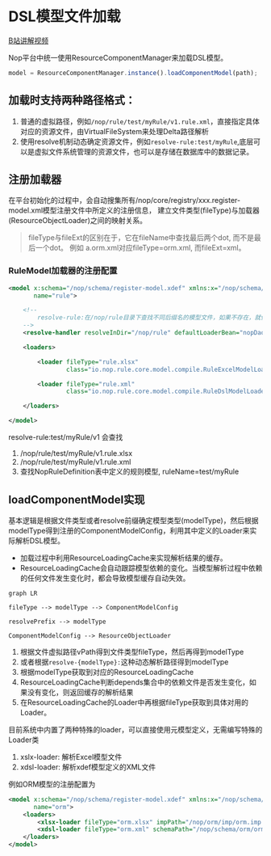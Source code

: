# DSL模型文件加载

[B站讲解视频](https://www.bilibili.com/video/BV1rH4y117hd/)

Nop平台中统一使用ResourceComponentManager来加载DSL模型。

```javascript
model = ResourceComponentManager.instance().loadComponentModel(path);
```

## 加载时支持两种路径格式：

1. 普通的虚拟路径，例如`/nop/rule/test/myRule/v1.rule.xml`，直接指定具体对应的资源文件，由VirtualFileSystem来处理Delta路径解析
2. 使用resolve机制动态确定资源文件，例如`resolve-rule:test/myRule`,底层可以是虚拟文件系统管理的资源文件，也可以是存储在数据库中的数据记录。

## 注册加载器

在平台初始化的过程中，会自动搜集所有/nop/core/registry/xxx.register-model.xml模型注册文件中所定义的注册信息，
建立文件类型(fileType)与加载器(ResourceObjectLoader)之间的映射关系。

> fileType与fileExt的区别在于，它在fileName中查找最后两个dot, 而不是最后一个dot。 例如 a.orm.xml对应fileType=orm.xml, 而fileExt=xml。

### RuleModel加载器的注册配置

```xml
<model x:schema="/nop/schema/register-model.xdef" xmlns:x="/nop/schema/xdsl.xdef"
       name="rule">

    <!--
        resolve-rule:在/nop/rule目录下查找不同后缀名的模型文件，如果不存在，就使用nopDaoRuleModelLoader在数据库中查找。
    -->
    <resolve-handler resolveInDir="/nop/rule" defaultLoaderBean="nopDaoRuleModelLoader" />

    <loaders>

        <loader fileType="rule.xlsx"
                class="io.nop.rule.core.model.compile.RuleExcelModelLoader"/>

        <loader fileType="rule.xml"
                class="io.nop.rule.core.model.compile.RuleDslModelLoader"/>

    </loaders>

</model>
```

resolve-rule:test/myRule/v1 会查找

1. /nop/rule/test/myRule/v1.rule.xlsx
2. /nop/rule/test/myRule/v1.rule.xml
3. 查找NopRuleDefinition表中定义的规则模型, ruleName=test/myRule

## loadComponentModel实现

基本逻辑是根据文件类型或者resolve前缀确定模型类型(modelType)，然后根据modelType得到注册的ComponentModelConfig，利用其中定义的Loader来实际解析DSL模型。

* 加载过程中利用ResourceLoadingCache来实现解析结果的缓存。
* ResourceLoadingCache会自动跟踪模型依赖的变化。当模型解析过程中依赖的任何文件发生变化时，都会导致模型缓存自动失效。

```mermaid
graph LR

fileType --> modelType --> ComponentModelConfig

resolvePrefix --> modelType

ComponentModelConfig --> ResourceObjectLoader

```

1. 根据文件虚拟路径vPath得到文件类型fileType，然后再得到modelType
2. 或者根据`resolve-{modelType}:`这种动态解析路径得到modelType
3. 根据modelType获取到对应的ResourceLoadingCache
4. ResourceLoadingCache判断depends集合中的依赖文件是否发生变化，如果没有变化，则返回缓存的解析结果
5. 在ResourceLoadingCache的Loader中再根据fileType获取到具体对用的Loader。

目前系统中内置了两种特殊的loader，可以直接使用元模型定义，无需编写特殊的Loader类

1. xslx-loader: 解析Excel模型文件
2. xdsl-loader: 解析xdef模型定义的XML文件

例如ORM模型的注册配置为

```xml
<model x:schema="/nop/schema/register-model.xdef" xmlns:x="/nop/schema/xdsl.xdef"
       name="orm">
    <loaders>
        <xlsx-loader fileType="orm.xlsx" impPath="/nop/orm/imp/orm.imp.xml"/>
        <xdsl-loader fileType="orm.xml" schemaPath="/nop/schema/orm/orm.xdef"/>
    </loaders>
</model>
```
